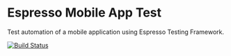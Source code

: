 # Espresso Mobile App Test

Test automation of a mobile application using Espresso Testing Framework.

[![Build Status](https://circleci.com/gh/pasignature/MobileAppAutomationTest/tree/master.svg?style=svg)](https://circleci.com/gh/pasignature/MobileAppAutomationTest)
